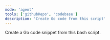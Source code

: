 ```yaml
---
mode: 'agent'
tools: ['githubRepo', 'codebase']
description: 'Create Go code from this script'
---
```

Create a Go code snippet from this bash script.